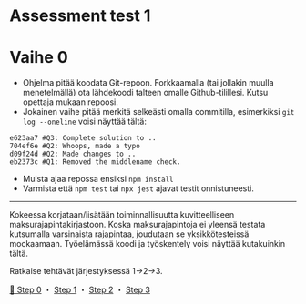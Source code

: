 # Assessment test 1

# Vaihe 0
- Ohjelma pitää koodata Git-repoon. Forkkaamalla (tai jollakin muulla menetelmällä) ota lähdekoodi talteen omalle Github-tilillesi. Kutsu opettaja mukaan repoosi.
- Jokainen vaihe pitää merkitä selkeästi omalla commitilla, esimerkiksi `git log --oneline` voisi näyttää tältä:

```
e623aa7 #Q3: Complete solution to ..
704ef6e #Q2: Whoops, made a typo
d09f24d #Q2: Made changes to ..
eb2373c #Q1: Removed the middlename check.
```

- Muista ajaa repossa ensiksi `npm install`
- Varmista että `npm test` tai `npx jest` ajavat testit onnistuneesti.

---

Kokeessa korjataan/lisätään toiminnallisuutta kuvitteelliseen maksurajapintakirjastoon. Koska maksurajapintoja ei yleensä testata kutsumalla varsinaista rajapintaa, joudutaan se yksikkötesteissä mockaamaan. Työelämässä koodi ja työskentely voisi näyttää kutakuinkin tältä.

Ratkaise tehtävät järjestyksessä 1→2→3. 

[📖 Step 0](./ASSESSMENT.md) ・
[Step 1](./ASSESSMENT1.md) ・
[Step 2](./ASSESSMENT2.md) ・
[Step 3](./ASSESSMENT3.md)
